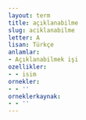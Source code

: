 ```yaml
---
layout: term
title: açıklanabilme
slug: aciklanabilme
letter: A
lisan: Türkçe
anlamlar:
- Açıklanabilmek işi
ozellikler:
- - isim
ornekler:
- - ''
orneklerkaynak:
- - ''
---
```

